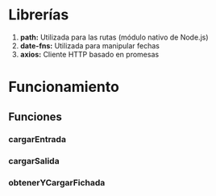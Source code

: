 # Librerías

1. **path:** Utilizada para las rutas (módulo nativo de Node.js)
2. **date-fns:** Utilizada para manipular fechas
3. **axios:** Cliente HTTP basado en promesas


# Funcionamiento
[](../_media/js_examples/fichadas/controller.txt ':include :type=code javascript')

## Funciones
### cargarEntrada
[](../_media/js_examples/fichadas/cargarEntrada.txt ':include :type=code javascript')
### cargarSalida
[](../_media/js_examples/fichadas/cargarSalida.txt ':include :type=code javascript')
### obtenerYCargarFichada
[](../_media/js_examples/fichadas/obtenerYCargarFichadas.txt ':include :type=code javascript')